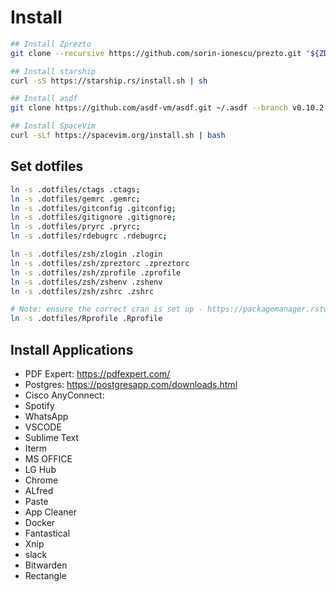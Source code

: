 # Install

```bash
## Install Zprezto
git clone --recursive https://github.com/sorin-ionescu/prezto.git "${ZDOTDIR:-$HOME}/.zprezto"

## Install starship
curl -sS https://starship.rs/install.sh | sh

## Install asdf
git clone https://github.com/asdf-vm/asdf.git ~/.asdf --branch v0.10.2

## Install SpaceVim
curl -sLf https://spacevim.org/install.sh | bash
```

## Set dotfiles

```bash
ln -s .dotfiles/ctags .ctags;
ln -s .dotfiles/gemrc .gemrc;
ln -s .dotfiles/gitconfig .gitconfig;
ln -s .dotfiles/gitignore .gitignore;
ln -s .dotfiles/pryrc .pryrc;
ln -s .dotfiles/rdebugrc .rdebugrc;

ln -s .dotfiles/zsh/zlogin .zlogin
ln -s .dotfiles/zsh/zpreztorc .zpreztorc
ln -s .dotfiles/zsh/zprofile .zprofile
ln -s .dotfiles/zsh/zshenv .zshenv
ln -s .dotfiles/zsh/zshrc .zshrc

# Note: ensure the correct cran is set up - https://packagemanager.rstudio.com/client/#/repos/2/overview
ln -s .dotfiles/Rprofile .Rprofile
```


## Install Applications

* PDF Expert: https://pdfexpert.com/
* Postgres: https://postgresapp.com/downloads.html
* Cisco AnyConnect: 
* Spotify
* WhatsApp
* VSCODE
* Sublime Text
* Iterm
* MS OFFICE
* LG Hub
* Chrome
* ALfred
* Paste
* App Cleaner
* Docker
* Fantastical
* Xnip
* slack
* Bitwarden
* Rectangle


